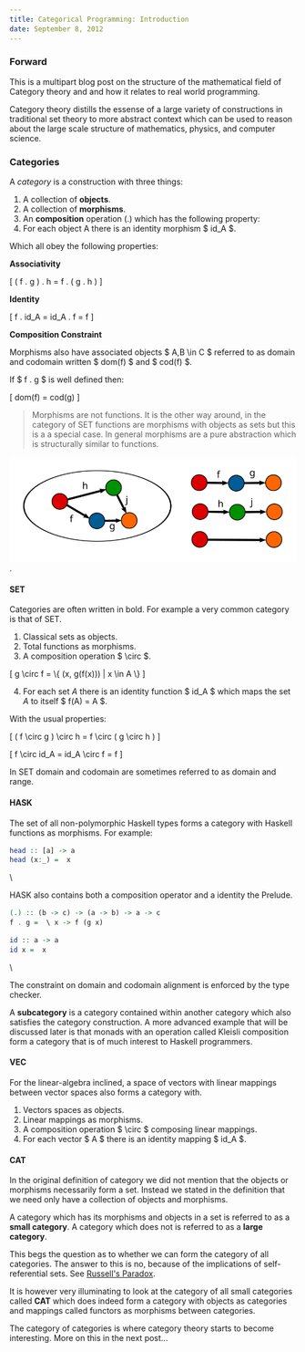 ```yaml
---
title: Categorical Programming: Introduction
date: September 8, 2012
---
```


### Forward

This is a multipart blog post on the structure of the mathematical
field of Category theory and and how it relates to real world
programming.

Category theory distills the essense of a large variety of constructions
in traditional set theory to more abstract context which can be used to
reason about the large scale structure of mathematics, physics, and
computer science.

### Categories

A *category* is a construction with three things:

1. A collection of **objects**.
2. A collection of **morphisms**.
3. An **composition** operation (.) which has the following property:
4. For each object A there is an identity morphism $ id_A $.

Which all obey the following properties:

**Associativity**

\[
    ( f . g ) . h = f . ( g . h )
\]

**Identity**

\[
    f . id_A  = id_A . f = f
\]

**Composition Constraint**

Morphisms also have associated objects $ A,B \\in C $ referred to as domain
and codomain written $ dom(f) $ and $ cod(f) $.

If $ f . g $ is well defined then:

\[
dom(f) = cod(g)
\]

> Morphisms are not functions. It is the other way around, in the
> category of SET functions are morphisms with objects as sets but this
> is a a special case. In general morphisms are a pure abstraction which
> is structurally similar to functions.

![Illustration](/images/category1.svg).

#### SET

Categories are often written in bold. For example a very common
category is that of SET.

1. Classical sets as objects.
2. Total functions as morphisms.
3. A composition operation $ \\circ $.

\[
g \\circ f = \\{ (x, g(f(x))) | x \\in A \\}
\]

4. For each set $A$ there is an identity function $ id_A $ which
maps the set $A$ to itself $ f(A) = A $.

With the usual properties:

\[
    ( f \\circ g ) \\circ h = f \\circ ( g \\circ h )
\]

\[
    f \\circ id_A  = id_A \\circ f = f
\]

In SET domain and codomain are sometimes referred to as domain and range.


#### HASK

The set of all non-polymorphic Haskell types forms a category
with Haskell functions as morphisms. For example:

```haskell
head :: [a] -> a
head (x:_) =  x
```

\

HASK also contains both a composition operator and a identity the
Prelude.

```haskell
(.) :: (b -> c) -> (a -> b) -> a -> c
f . g =  \ x -> f (g x)
```

```haskell
id :: a -> a
id x =  x
```

\

The constraint on domain and codomain alignment is enforced
by the type checker.

A **subcategory** is a category contained within another category
which also satisfies the category construction. A more advanced
example that will be discussed later is that monads with an
operation called Kleisli composition form a category that is of
much interest to Haskell programmers.

#### VEC

For the linear-algebra inclined, a space of vectors with linear mappings
between vector spaces also forms a category with.

1. Vectors spaces as objects.
2. Linear mappings as morphisms.
3. A composition operation $ \\circ $ composing linear mappings.
4. For each vector $ A $ there is an identity mapping $ id_A $.

#### CAT

In the original definition of category we did not mention that the
objects or morphisms necessarily form a set. Instead we stated in the
definition that we need only have a collection of objects and morphisms.

A category which has its morphisms and objects in a set is referred to as a
**small category**. A category which does not is referred to as a
**large category**.

This begs the question as to whether we can form the category
of all categories. The answer to this is no, because of
the implications of self-referential sets. See [Russell's
Paradox](http://en.wikipedia.org/wiki/Russell's_paradox).

It is however very illuminating to look at the category of all small
categories called **CAT** which does indeed form a category with objects
as categories and mappings called functors as morphisms between
categories.

The category of categories is where category theory starts to
become interesting. More on this in the next post...
